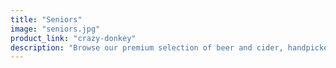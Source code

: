 ```yaml
---
title: "Seniors"
image: "seniors.jpg"
product_link: "crazy-donkey"
description: "Browse our premium selection of beer and cider, handpicked by the Deli crew"
---
```

